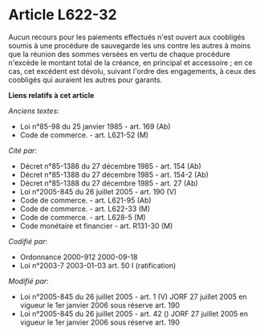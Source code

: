 # Article L622-32

Aucun recours pour les paiements effectués n'est ouvert aux coobligés soumis à une procédure de sauvegarde les uns contre les
autres à moins que la réunion des sommes versées en vertu de chaque procédure n'excède le montant total de la créance, en
principal et accessoire ; en ce cas, cet excédent est dévolu, suivant l'ordre des engagements, à ceux des coobligés qui
auraient les autres pour garants.

**Liens relatifs à cet article**

_Anciens textes_:

  - Loi n°85-98 du 25 janvier 1985 - art. 169 (Ab)
  - Code de commerce. - art. L621-52 (M)

_Cité par_:

  - Décret n°85-1388 du 27 décembre 1985 - art. 154 (Ab)
  - Décret n°85-1388 du 27 décembre 1985 - art. 154-2 (Ab)
  - Décret n°85-1388 du 27 décembre 1985 - art. 27 (Ab)
  - Loi n°2005-845 du 26 juillet 2005 - art. 190 (V)
  - Code de commerce. - art. L621-95 (Ab)
  - Code de commerce. - art. L622-33 (M)
  - Code de commerce. - art. L628-5 (M)
  - Code monétaire et financier - art. R131-30 (M)

_Codifié par_:

  - Ordonnance 2000-912 2000-09-18
  - Loi n°2003-7 2003-01-03 art. 50 I (ratification)

_Modifié par_:

  - Loi n°2005-845 du 26 juillet 2005 - art. 1 (V) JORF 27 juillet 2005 en vigueur le 1er janvier 2006 sous réserve art. 190
  - Loi n°2005-845 du 26 juillet 2005 - art. 42 () JORF 27 juillet 2005 en vigueur le 1er janvier 2006 sous réserve art. 190
